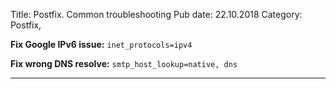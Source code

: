 Title: Postfix. Common troubleshooting
Pub date: 22.10.2018
Category: Postfix, 

**Fix Google IPv6 issue:**
`inet_protocols=ipv4`

**Fix wrong DNS resolve:**
`smtp_host_lookup=native, dns`

-----